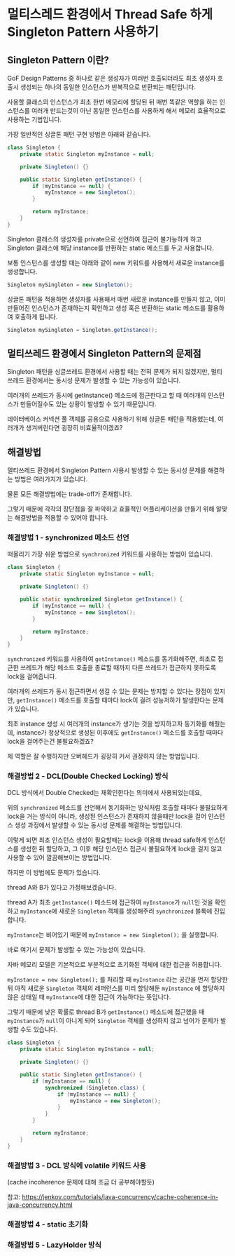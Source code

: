 # 멀티스레드 환경에서 Thread Safe 하게 Singleton Pattern 사용하기

## Singleton Pattern 이란?

GoF Design Patterns 중 하나로 같은 생성자가 여러번 호출되더라도 최초 생성자 호출시 생성되는 하나의 동일한 인스턴스가 반복적으로 반환되는 패턴입니다.

사용할 클래스의 인스턴스가 최초 한번 메모리에 할당된 뒤 매번 똑같은 역할을 하는 인스턴스를 여러개 만드는것이 아닌 동일한 인스턴스를 사용하게 해서 메모리 효율적으로 사용하는 기법입니다.

가장 일반적인 싱글톤 패턴 구현 방법은 아래와 같습니다.

```java
class Singleton {
    private static Singleton myInstance = null;

    private Singleton() {}

    public static Singleton getInstance() {
        if (myInstance == null) {
            myInstance = new Singleton();
        }

        return myInstance;
    }
}
```

Singleton 클래스의 생성자를 private으로 선언하여 접근이 불가능하게 하고 Singleton 클래스에 해당 instance를 반환하는 static 메소드를 두고 사용합니다.

보통 인스턴스를 생성할 때는 아래와 같이 new 키워드를 사용해서 새로운 instance를 생성합니다.

```java
Singleton mySingleton = new Singleton();
```

싱글톤 패턴을 적용하면 생성자를 사용해서 매번 새로운 instance를 만들지 않고, 이미 만들어진 인스턴스가 존재하는지 확인하고 생성 혹은 반환하는 static 메소드를 활용하여 호출하게 됩니다.

```java
Singleton mySingleton = Singleton.getInstance();
```

## 멀티쓰레드 환경에서 Singleton Pattern의 문제점

Singleton 패턴을 싱글쓰레드 환경에서 사용할 때는 전혀 문제가 되지 않겠지만, 멀티쓰레드 환경에서는 동시성 문제가 발생할 수 있는 가능성이 있습니다.

여러개의 쓰레드가 동시에 getInstance() 메소드에 접근한다고 할 때 여러개의 인스턴스가 만들어질수도 있는 상황이 발생할 수 있기 때문입니다.

데이터베이스 커넥션 풀 객체를 공용으로 사용하기 위해 싱글톤 패턴을 적용했는데, 여러개가 생겨버린다면 굉장히 비효율적이겠죠?

## 해결방법

멀티쓰레드 환경에서 Singleton Pattern 사용시 발생할 수 있는 동시성 문제를 해결하는 방법은 여러가지가 있습니다.

물론 모든 해결방법에는 trade-off가 존재합니다.

그렇기 때문에 각각의 장단점을 잘 파악하고 효율적인 어플리케이션을 만들기 위해 알맞는 해결방법을 적용할 수 있어야 합니다.

### 해결방법 1 - synchronized 메소드 선언

떠올리기 가장 쉬운 방법으로 `synchronized` 키워드를 사용하는 방법이 있습니다.

```java
class Singleton {
    private static Singleton myInstance = null;

    private Singleton() {}

    public static synchronized Singleton getInstance() {
        if (myInstance == null) {
            myInstance = new Singleton();
        }

        return myInstance;
    }
}
```

`synchronized` 키워드를 사용하여 `getInstance()` 메소드를 동기화해주면, 최초로 접근한 쓰레드가 해당 메소드 호출을 종료할 때까지 다른 쓰레드가 접근하지 못하도록 lock을 걸어줍니다.

여러개의 쓰레드가 동시 접근하면서 생길 수 있는 문제는 방지할 수 있다는 장점이 있지만, `getInstance()` 메소드를 호출할 때마다 lock이 걸려 성능저하가 발생한다는 문제가 있습니다.

최초 instance 생성 시 여러개의 instance가 생기는 것을 방지하고자 동기화를 해줬는데, instance가 정상적으로 생성된 이후에도 `getInstance()` 메소드를 호출할 때마다 lock을 걸어주는건 불필요하겠죠?

제 역할은 잘 수행하지만 오버헤드가 굉장히 커서 권장하지 않는 방법입니다.

### 해결방법 2 - DCL(Double Checked Locking) 방식

DCL 방식에서 Double Checked는 재확인한다는 의미에서 사용되었는데요,

위의 `synchronized` 메소드를 선언해서 동기화하는 방식처럼 호출할 때마다 불필요하게 lock을 거는 방식이 아니라, 생성된 인스턴스가 존재하지 않을때만 lock을 걸어 인스턴스 생성 과정에서 발생할 수 있는 동시성 문제를 해결하는 방법입니다.

이렇게 되면 최초 인스턴스 생성이 필요할때는 lock을 이용해 thread safe하게 인스턴스를 생성한 뒤 할당하고, 그 이후 해당 인스턴스 접근시 불필요하게 lock을 걸지 않고 사용할 수 있어 깔끔해보이는 방법입니다.

하지만 이 방법에도 문제가 있습니다.

thread A와 B가 있다고 가정해보겠습니다.

thread A가 최초 `getInstance()` 메소드에 접근하여 `myInstance`가 `null`인 것을 확인하고 `myInstance`에 새로운 `Singleton` 객체를 생성해주러 `synchronized` 블록에 진입합니다.

`myInstance`는 비어있기 때문에 `myInstance = new Singleton();` 을 실행합니다.

바로 여기서 문제가 발생할 수 있는 가능성이 있습니다.

자바 메모리 모델은 기본적으로 부분적으로 초기화된 객체에 대한 접근을 허용합니다.

`myInstance = new Singleton();` 를 처리할 때 `myInstance` 라는 공간을 먼저 할당한 뒤 아직 새로운 `Singleton` 객체의 레퍼런스를 미리 할당해둔 `myInstance` 에 할당하지 않은 상태일 때 `myInstance`에 대한 접근이 가능하다는 뜻입니다.

그렇기 때문에 낮은 확률로 thread B가 `getInstance()` 메소드에 접근했을 때 `myInstance`가 `null`이 아니게 되어 `Singleton` 객체를 생성하지 않고 넘어가 문제가 발생할 수도 있습니다.

```java
class Singleton {
    private static Singleton myInstance = null;

    private Singleton() {}

    public static Singleton getInstance() {
        if (myInstance == null) {
            synchronized (Singleton.class) {
                if (myInstance == null) {
                    myInstance = new Singleton();
                }
            }
        }

        return myInstance;
    }
}
```

### 해결방법 3 - DCL 방식에 volatile 키워드 사용

(cache incoherence 문제에 대해 조금 더 공부해야할듯)

참고: https://jenkov.com/tutorials/java-concurrency/cache-coherence-in-java-concurrency.html

### 해결방법 4 - static 초기화

### 해결방법 5 - LazyHolder 방식
